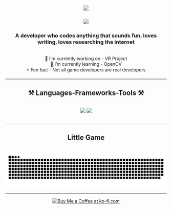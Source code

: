 <h1 align="center">
    <img src="https://readme-typing-svg.herokuapp.com/?font=Righteous&size=35&center=true&vCenter=true&width=500&height=70&duration=4000&lines=Hi+There!+👋;+I'm+Mahir;" />
</h1>

<p align="center">
    <img src="https://i.pinimg.com/originals/94/b2/1a/94b21a17d8a954aee4e7228457d52729.gif"/>
</p>

<h3 align="center">A developer who codes anything that sounds fun, loves writing, loves researching the internet</h3>

<br/>

<div align="center">
    🔭 I’m currently working on - VR Project<br/>
    🌱 I’m currently learning - OpenCV<br/>
    ⚡ Fun fact -  Not all game developers are real developers<br/>
</div>

<hr/>

<h2 align="center">⚒️ Languages-Frameworks-Tools ⚒️</h2>
<br/>
<div align="center">
    <img src="https://skillicons.dev/icons?i=unity,cs,cpp,firebase,ai,py,unreal,html,css" />
    <img src="https://skillicons.dev/icons?i=" /><br>
</div>

<br/>
<hr/>

<div align="center">
    <h2>Little Game</h2>
    <br>
    <img alt="A Snake Eat Projects" src="https://raw.githubusercontent.com/salesp07/salesp07/output/github-contribution-grid-snake.svg" />
  
   
</div>

<hr/>

<div align="center">
    <a href='https://buymeacoffee.com/mahirteymurlu' target='_blank'><img height='64' style='border:0px;height:64px;' src='https://storage.ko-fi.com/cdn/kofi1.png?v=3' border='0' alt='Buy Me a Coffee at ko-fi.com' /></a>
</div>

<br/>
